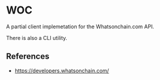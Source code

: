 # WOC

A partial client implemetation for the Whatsonchain.com API.

There is also a CLI utility.

## References

- https://developers.whatsonchain.com/
